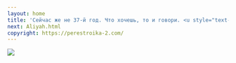 ```yaml
---
layout: home
title: 'Сейчас же не 37-й год. Что хочешь, то и говори. <u style="text-decoration-style:double"><b>Чёрный🏴‍☠️Воронок</b></u> за тобой завтра не приедет'
next: Aliyah.html
copyright: https://perestroika-2.com/
---
```


[![](https://perestroika-2.com/images/lenin-mushroom.jpg)](https://perestroika-2.com/images/%D0%92%D0%90%D0%A1-%D0%9D%D0%90%D0%95%D0%91%D0%90%D0%9B%D0%98.jpg)
